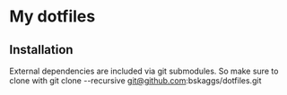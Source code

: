 My dotfiles
===========

Installation
------------

External dependencies are included via git submodules.  So make sure to clone with
    git clone --recursive git@github.com:bskaggs/dotfiles.git
